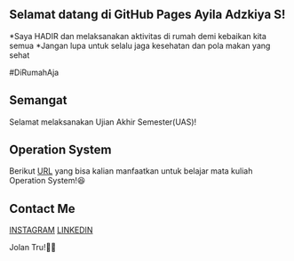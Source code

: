 ## Selamat datang di GitHub Pages Ayila Adzkiya S!

*Saya HADIR dan melaksanakan aktivitas di rumah demi kebaikan kita semua
*Jangan lupa untuk selalu jaga kesehatan dan pola makan yang sehat

#DiRumahAja

## Semangat
Selamat melaksanakan Ujian Akhir Semester(UAS)!

## Operation System
Berikut [URL](URLs/) yang bisa kalian manfaatkan untuk belajar mata kuliah Operation System!😆

## Contact Me
[INSTAGRAM](https://instagram.com/alkwrzm) 
[LINKEDIN](https://www.linkedin.com/in/ayila-adzkiya-sucahyo-168696183/)


Jolan Tru!🙏🏼
